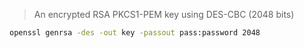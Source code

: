 > An encrypted RSA PKCS1-PEM key using DES-CBC (2048 bits)

```sh
openssl genrsa -des -out key -passout pass:password 2048
```
